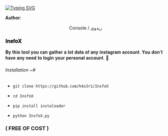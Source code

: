 <a href="https://git.io/typing-svg"><img src="https://readme-typing-svg.herokuapp.com?font=Fira+Code&weight=700&size=30&pause=1000&color=00F711FF&width=460&height=70&lines=NSTAGRAM+INFO+GATHERING+📑" alt="Typing SVG" /></a>

𝐀𝐮𝐭𝐡𝐨𝐫:
<p align="center">
Console / ريدوي 

### 𝐈𝐧𝐬𝐟𝐨𝐗

𝐁𝐲 𝐭𝐡𝐢𝐬 𝐭𝐨𝐨𝐥 𝐲𝐨𝐮 𝐜𝐚𝐧 𝐠𝐚𝐭𝐡𝐞𝐫 𝐚 𝐥𝐨𝐭 𝐝𝐚𝐭𝐚 𝐨𝐟 𝐚𝐧𝐲 𝐢𝐧𝐬𝐭𝐚𝐠𝐫𝐚𝐦 𝐚𝐜𝐜𝐨𝐮𝐧𝐭.
𝐘𝐨𝐮 𝐝𝐨𝐧'𝐭 𝐡𝐚𝐯𝐞 𝐚𝐧𝐲 𝐧𝐞𝐞𝐝 𝐭𝐨 𝐥𝐨𝐠𝐢𝐧 𝐲𝐨𝐮𝐫 𝐩𝐞𝐫𝐬𝐨𝐧𝐚𝐥 𝐚𝐜𝐜𝐨𝐮𝐧𝐭. 🪪

###### Installation ~#

* `git clone https://github.com/h4x3r1/InsfoX`

* `cd InsfoX`

* `pip install instaloader`

* `python InsfoX.py`


### ( FREE OF COST )
